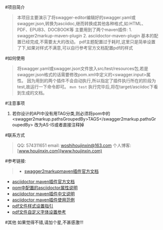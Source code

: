 #项目简介
>   本项目主要演示了将swagger-editor编辑好的swagger.yaml或swagger.json,转换为asciidoc,继而转换成其他各种格式,如:HTML、PDF、EPUB3、DOCBOOK等
    主要用到了两个maven插件:
    1. swagger2markup-maven-plugin
    2. asciidoctor-maven-plugin
    基本的配置已经完成,不需要太大的改动。
    pdf主题配置过于耗时,这里只是简单设置了下,如果对样式不满意,可以自行参考官方文档配置pdf的样式

#如何使用
> 将swagger.yaml或swagger.json文件放入src/test/resources包,若是swagger.json格式的话需要修改pom.xml中定义的<swagger.input>属性。
> 因为用到的两个插件不会自动执行,所以指定了插件执行所在的阶段为test,故运行一下命令即可。
> `mvn test`
> 执行完毕后,将在target/asciidoc下看到生成的文档。

#注意事项
1. 若你设计的API中没有用TAG分类,则必须将pom中的<swagger2markup.pathsGroupedBy>TAGS</swagger2markup.pathsGroupedBy> 改为AS-IS或者直接注释掉

#联系方式
> QQ: 574311651
> email: woshihoujinxin@163.com
> 个人博客: [www.houjinxin.com](www.houjinxin.com)

#参考链接:
> * [swagger2markupmaven插件官方文档](http://swagger2markup.github.io/swagger2markup/1.0.1/)
  * [asciidoctor maven插件官方文档](http://asciidoctor.org/docs/asciidoctor-maven-plugin/)
  * [pom中配置的asciidoctor属性说明](http://asciidoctor.org/docs/asciidoctor-maven-plugin/#configuration-options)
  * [asciidoctor maven插件中文说明](https://github.com/asciidoctor/asciidoctor-maven-plugin/blob/master/README_zh-CN.adoc)
  * [asciidoctor maven插件使用范例](https://github.com/asciidoctor/asciidoctor-maven-examples)
  * [pdf文件样式设置指引](https://github.com/asciidoctor/asciidoctor-pdf/blob/master/docs/theming-guide.adoc)
  * [pdf文件自定义字体设置参考](https://github.com/asciidoctor/asciidoctor-pdf/blob/master/docs/theming-guide.adoc#custom-fonts)

#其他
如果觉得不错,请加个星,不甚感激!!!